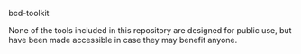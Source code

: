 bcd-toolkit

None of the tools included in this repository are designed for public use, but have been made accessible in case they may benefit anyone.